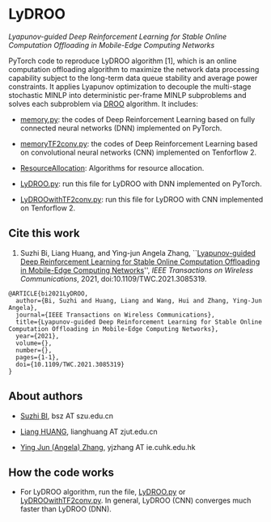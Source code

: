# LyDROO

*Lyapunov-guided Deep Reinforcement Learning for Stable Online Computation Offloading in Mobile-Edge Computing Networks*

PyTorch code to reproduce LyDROO algorithm [1], which is an online computation offloading algorithm to maximize the network data processing capability subject to the long-term data queue stability and average power constraints. It applies Lyapunov optimization to
decouple the multi-stage stochastic MINLP into deterministic per-frame MINLP subproblems and solves each subproblem via [DROO](https://github.com/revenol/DROO) algorithm. It includes:

- [memory.py](memory.py): the codes of Deep Reinforcement Learning based on fully connected neural networks (DNN) implemented on PyTorch.
- [memoryTF2conv.py](memoryTF2conv.py): the codes of Deep Reinforcement Learning based on convolutional neural networks (CNN) implemented on Tenforflow 2.

- [ResourceAllocation](ResourceAllocation.py): Algorithms for resource allocation.

- [LyDROO.py](LyDROO.py): run this file for LyDROO with DNN implemented on PyTorch.
- [LyDROOwithTF2conv.py](LyDROOwithTF2conv.py): run this file for LyDROO with CNN implemented on Tenforflow 2.

## Cite this work

1. Suzhi Bi, Liang Huang, and Ying-jun Angela Zhang, ``[Lyapunov-guided Deep Reinforcement Learning for Stable Online Computation Offloading in Mobile-Edge Computing Networks](https://ieeexplore.ieee.org/document/9449944)'', *IEEE Transactions on Wireless Communications*, 2021, doi:10.1109/TWC.2021.3085319.

```
@ARTICLE{bi2021LyDROO,  
  author={Bi, Suzhi and Huang, Liang and Wang, Hui and Zhang, Ying-Jun Angela},
  journal={IEEE Transactions on Wireless Communications},
  title={Lyapunov-guided Deep Reinforcement Learning for Stable Online Computation Offloading in Mobile-Edge Computing Networks},
  year={2021},
  volume={},
  number={},
  pages={1-1},
  doi={10.1109/TWC.2021.3085319}
}
```

## About authors

- [Suzhi BI](https://scholar.google.com/citations?user=uibqC-0AAAAJ), bsz AT szu.edu.cn

- [Liang HUANG](https://scholar.google.com/citations?user=NifLoZ4AAAAJ), lianghuang AT zjut.edu.cn

- [Ying Jun (Angela) Zhang](https://scholar.google.com/citations?user=iOb3wocAAAAJ), yjzhang AT ie.cuhk.edu.hk


## How the code works

- For LyDROO algorithm, run the file, [LyDROO.py](LyDROO.py) or [LyDROOwithTF2conv.py](LyDROOwithTF2conv.py). In general, LyDROO (CNN) converges much faster than LyDROO (DNN).
